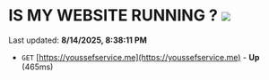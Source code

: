# IS MY WEBSITE RUNNING ? [![](https://img.shields.io/static/v1?label=Sponsor&message=%E2%9D%A4&logo=GitHub&color=%23fe8e86)](https://github.com/sponsors/Youssef-Lehmam)

Last updated: **8/14/2025, 8:38:11 PM**

- `GET` [https://youssefservice.me](https://youssefservice.me) - **Up** (465ms)

